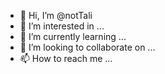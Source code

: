 - 👋 Hi, I’m @notTali
- 👀 I’m interested in ...
- 🌱 I’m currently learning ...
- 💞️ I’m looking to collaborate on ...
- 📫 How to reach me ...

<!---
notTali/notTali is a ✨ special ✨ repository because its `README.md` (this file) appears on your GitHub profile.
You can click the Preview link to take a look at your changes.
--->
